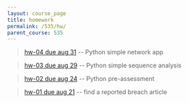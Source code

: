 ```yaml
---
layout: course_page
title: homework
permalink: /535/hw/
parent_course: 535
---
```

> [hw-04 due aug 31](/535/hw4/) -- Python simple network app

> [hw-03 due aug 29](/535/hw3/) -- Python simple sequence analysis

> [hw-02 due aug 24](/535/hw2/) -- Python pre-assessment

> [hw-01 due aug 21](/535/hw1/) -- find a reported breach article
